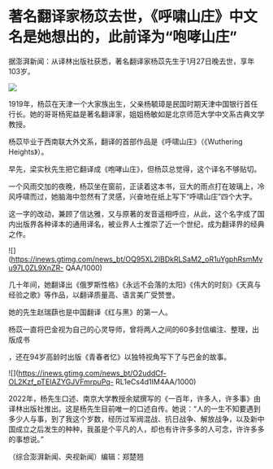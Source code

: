 # 著名翻译家杨苡去世，《呼啸山庄》中文名是她想出的，此前译为“咆哮山庄”

据澎湃新闻：从译林出版社获悉，著名翻译家杨苡先生于1月27日晚去世，享年103岁。

![](https://inews.gtimg.com/news_bt/OMW3tJx45hCpfjvMOMJYrdkQvgwjMpygu1HqEnhEpAk8AAA/1000)

1919年，杨苡在天津一个大家族出生，父亲杨毓璋是民国时期天津中国银行首任行长。她的哥哥杨宪益是著名翻译家，姐姐杨敏如是北京师范大学中文系古典文学教授。

杨苡毕业于西南联大外文系，翻译的首部作品是《呼啸山庄》（《Wuthering Heights》）。

早先，梁实秋先生把它翻译成《咆哮山庄》，但杨苡总觉得，这个译名不够贴切。

一个风雨交加的夜晚，杨苡坐在窗前，正读着这本书，豆大的雨点打在玻璃上，冷风呼啸而过，她脑海中忽然有了灵感，兴奋地在纸上写下“呼啸山庄”四个大字。

这一字的改动，兼顾了信达雅，又与原著的发音遥相呼应，从此，这个名字成了国内出版界各种译本的通用译名，被业界人士推崇了近一个世纪，成为翻译界的经典之作。

![](https://inews.gtimg.com/news_bt/OQ95XL2IBDkRLSaM2_oR1uYgphRsmMvu97L0ZL9XnZR-
QAA/1000)

几十年间，她翻译出《俄罗斯性格》《永远不会落的太阳》《伟大的时刻》《天真与经验之歌》等作品，以翻译质量高、语言美广受赞誉。

她的先生赵瑞蕻也是中国翻译《红与黑》的第一人。

杨苡一直将巴金视为自己的心灵导师，曾将两人之间的60多封信编注、整理，出版成书

，还在94岁高龄时出版《青春者忆》以独特视角写下了与巴金的故事。

![](https://inews.gtimg.com/news_bt/O2uddCf-OL2Kzf_pTEIAZYGJVFmrpuPq-
RL1eCs4d1IM4AA/1000)

2022年，杨先生口述、南京大学教授余斌撰写的《一百年，许多人，许多事》由译林出版社推出。这是杨先生目前唯一的口述自传。她说：“人的一生不知要遇到多少人与事，到了我这个岁数，经历过军阀混战、抗日战争、解放战争，以及新中国成立之后发生的种种，我虽是个平凡的人，却也有许许多多的人可念，许许多多的事想说。”

（综合澎湃新闻、央视新闻）编辑：郑楚翘

